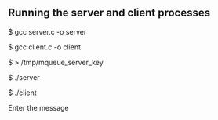 ## Running the server and client processes

$ gcc server.c -o server

$ gcc client.c -o client

$ > /tmp/mqueue_server_key

$ ./server

$ ./client

Enter the message 
